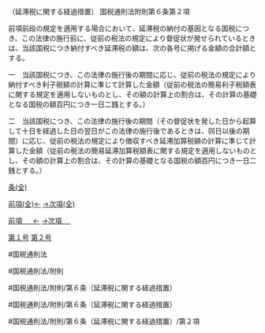（延滞税に関する経過措置）
国税通則法附則第６条第２項

前項前段の規定を適用する場合において、延滞税の納付の基因となる国税につき、この法律の施行前に、従前の税法の規定により督促状が発せられているときは、当該国税につき納付すべき延滞税の額は、次の各号に掲げる金額の合計額とする。

一　当該国税につき、この法律の施行後の期間に応じ、従前の税法の規定により納付すべき利子税額の計算に準じて計算した金額（従前の税法の簡易利子税額表に関する規定を適用しないものとし、その額の計算上の割合は、その計算の基礎となる国税の額百円につき一日二銭とする。）

二　当該国税につき、この法律の施行後の期間（その督促状を発した日から起算して十日を経過した日の翌日がこの法律の施行後であるときは、同日以後の期間）に応じ、従前の税法の規定により徴収すべき延滞加算税額の計算に準じて計算した金額（従前の税法の簡易延滞加算税額表に関する規定を適用しないものとし、その額の計算上の割合は、その計算の基礎となる国税の額百円につき一日二銭とする。）

[条(全)](国税通則法＿＿＿＿附則第６条_.md)

[前項(全)←](国税通則法＿＿＿＿附則第６条第１項_.md)    [→次項(全)](国税通則法＿＿＿＿附則第６条第３項_.md)

[前項 　 ←](国税通則法＿＿＿＿附則第６条第１項.md)    [→次項 　 ](国税通則法＿＿＿＿附則第６条第３項.md)

[第１号](国税通則法＿＿＿＿附則第６条第２項第１号.md)  [第２号](国税通則法＿＿＿＿附則第６条第２項第２号.md)  

#国税通則法

#国税通則法/附則

#国税通則法/附則/第６条（延滞税に関する経過措置）

#国税通則法/附則/第６条（延滞税に関する経過措置）

#国税通則法/附則/第６条（延滞税に関する経過措置）/第２項

